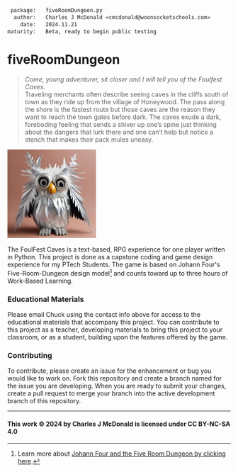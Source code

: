      package:   fiveRoomDungeon.py
      author:   Charles J McDonald «cmcdonald@woonsocketschools.com»
        date:   2024.11.21
    maturity:   Beta, ready to begin public testing

# fiveRoomDungeon

> _Come, young adventurer, sit closer and I will tell you of the Foulfest Caves._ \
Traveling merchants often describe seeing caves in the cliffs south of town as they ride up from the village of
Honeywood. The pass along the shore is the fastest route but those caves are the reason they want to reach the town
gates before dark. The caves exude a dark, foreboding feeling that sends a shiver up one’s spine just thinking about
the dangers that lurk there and one can’t help but notice a stench that makes their pack mules uneasy.

![Foulfur](/assets/owlbearStuffed.jpg)

The FoulFest Caves is a text-based, RPG experience for one player written in Python. This project is done as a capstone
coding and game design experience for my PTech Students. The game is based on Johann Four's Five-Room-Dungeon design
model[^1] and counts toward up to three hours of Work-Based Learning.

### Educational Materials
Please email Chuck using the contact info above for access to the educational materials that accompany this project.
You can contribute to this project as a teacher, developing materials to bring this project to your classroom, or as
a student, building upon the features offered by the game.

### Contributing
To contribute, please create an issue for the enhancement or bug you would like to work on. Fork this repository
and create a branch named for the issue you are developing. When you are ready to submit your changes, create a pull
request to merge your branch into the active development branch of this repository.

[^1]: Learn more about [Johann Four and the Five Room Dungeon by clicking here](https://www.roleplayingtips.com/5-room-dungeons/).

---
#### This work © 2024 by Charles J McDonald is licensed under CC BY-NC-SA 4.0
